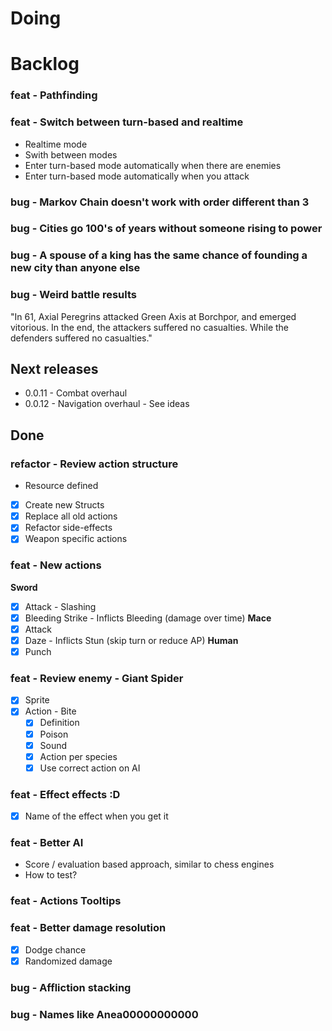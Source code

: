 # Doing


# Backlog

### feat - Pathfinding
### feat - Switch between turn-based and realtime

- Realtime mode
- Swith between modes
- Enter turn-based mode automatically when there are enemies
- Enter turn-based mode automatically when you attack
### bug - Markov Chain doesn't work with order different than 3

### bug - Cities go 100's of years without someone rising to power

### bug - A spouse of a king has the same chance of founding a new city than anyone else

### bug - Weird battle results

"In 61, Axial Peregrins attacked Green Axis at Borchpor, and emerged vitorious.
In the end, the attackers suffered no casualties. While the defenders suffered no casualties."

## Next releases

- 0.0.11 - Combat overhaul
- 0.0.12 - Navigation overhaul - See ideas

## Done
### refactor - Review action structure
- Resource defined
- [x] Create new Structs
- [x] Replace all old actions
- [x] Refactor side-effects
- [x] Weapon specific actions
### feat - New actions
**Sword**
- [x] Attack - Slashing
- [x] Bleeding Strike - Inflicts Bleeding (damage over time)
**Mace**
- [x] Attack
- [x] Daze - Inflicts Stun (skip turn or reduce AP)
**Human**
- [x] Punch
### feat - Review enemy - Giant Spider
- [x] Sprite
- [x] Action - Bite
	- [x] Definition
	- [x] Poison
	- [x] Sound
	- [x] Action per species
	- [x] Use correct action on AI
### feat - Effect effects :D
- [x] Name of the effect when you get it
### feat - Better AI
- Score / evaluation based approach, similar to chess engines
- How to test?
### feat - Actions Tooltips

### feat - Better damage resolution
- [x] Dodge chance
- [x] Randomized damage
### bug - Affliction stacking

### bug - Names like Anea00000000000
